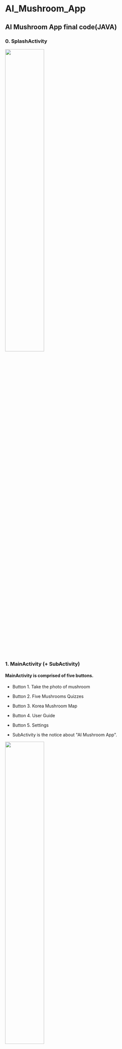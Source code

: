 # AI_Mushroom_App

## AI Mushroom App final code(JAVA)

### 0. SplashActivity

<img src = "https://user-images.githubusercontent.com/70942492/92484959-4e531180-f225-11ea-8aa8-88ae3cf8282d.png" width="50%" height="50%">

### 1. MainActivity (+ SubActivity)
#### MainActivity is comprised of five buttons.

* Button 1. Take the photo of mushroom
* Button 2. Five Mushrooms Quizzes
* Button 3. Korea Mushroom Map
* Button 4. User Guide
* Button 5. Settings

* SubActivity is the notice about "AI Mushroom App".

<img src = "https://user-images.githubusercontent.com/70942492/92482213-53fb2800-f222-11ea-8af9-e4c211962b23.png" width="50%" height="50%">

### 2. CameraMushActivity (+ ProductDBHelper + classifier.imageClassifier)

<img src = "https://user-images.githubusercontent.com/70942492/92488748-eb17ae00-f229-11ea-945d-ffbdcded7b14.PNG" width="50%" height="50%">

If you click this button, CameraMushActivity can be shown below.

<img src = "https://user-images.githubusercontent.com/70942492/92488713-dfc48280-f229-11ea-88f4-7d5f83525fc2.PNG" width="50%" height="50%">

If you click "사진 업로드(Upload the photo)", there's two options you can choose.

First, "사진 촬영(Take the photo)" button is literally to take the mushroom photo.

Second, "앨범 선택(Select album)" button is to select photo from your albums.
 
App will work and be shown mushroom's information below the button after you select or take the photo(mushroom).

* We are using the movilenetV2 model for tensorflow-imageClassification with Colab using Google Gpu.
* ProductDBHelper is about DB for SQLite.(Mushroom DB has name, symptoms, type of mushrooms and its similar mushrooms's name.)
* We convert .h5 to .pb to .tflite and quatize this tflite file to NEW quantizied .tflite.(NEW quantizied tflite is run on Android.)

### 3. QuizMushActivity

<img src = "https://user-images.githubusercontent.com/70942492/92485905-77c06d00-f226-11ea-9b90-152b7ff4cee2.PNG" width="50%" height="50%">

If you click this button, QuizMushActivity can be shown below.

<img src = "https://user-images.githubusercontent.com/70942492/92485925-7db64e00-f226-11ea-9fa7-e1a3c1b26d01.PNG" width="50%" height="50%">

There's five quizes about mushrooms.

You can keep taking mushroom quiz even if your answer is wrong.

* O icon means True, X icon means False.

### 4. MapActivity

<img src = "https://user-images.githubusercontent.com/70942492/92486003-9292e180-f226-11ea-987f-f06de25c00c2.PNG" width="50%" height="50%">

If you click this button, MapActivity can be shown below.

<img src = "https://user-images.githubusercontent.com/70942492/92486020-9888c280-f226-11ea-9ad7-2828e55293ab.png" width="50%" height="50%">

Your location is marked on this map with rec circle icon. 

Loaction of photo taken using this app will be marked with red gps icon.(NOT COMPLETE YET)

### 5. InstructionActivity

<img src = "https://user-images.githubusercontent.com/70942492/92486095-ae968300-f226-11ea-9e0a-54cd47f7cb35.PNG" width="50%" height="50%">

If you click this button, InstructionActivity can be shown below.

<img src = "https://user-images.githubusercontent.com/70942492/92486142-b6eebe00-f226-11ea-8174-38bbdefc7d3e.PNG" width="50%" height="50%">

### 6. SettingsActivity

<img src = "https://user-images.githubusercontent.com/70942492/92486182-c241e980-f226-11ea-95b4-891bbfd0b907.PNG" width="50%" height="50%">

If you click this button, SettingsActivity can be shown below.

<img src = "https://user-images.githubusercontent.com/70942492/92486211-c968f780-f226-11ea-9f0d-533bd6f96b5a.PNG" width="50%" height="50%">



Copyrightⓒ2020 AI Mushroom team All rights reserved.
